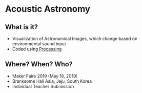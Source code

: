 # Acoustic Astronomy

## What is it?
- Visualization of Astronomical Images, which change based on environmental sound input
- Coded using [Processing](https://processing.org/)

## Where? When? Who?
- Maker Faire 2019 (May 18, 2019)  
- Branksome Hall Asia, Jeju, South Korea  
- Individual Teacher Submission
